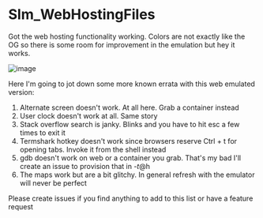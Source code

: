 # Slm_WebHostingFiles
Got the web hosting functionality working. Colors are not exactly like the OG so there
is some room for improvement in the emulation but hey it works.

![image](https://github.com/QVLx-Labs/Slm_WebHostingFiles/assets/4257899/9fb8ccf1-b23f-46d0-bfa1-0e8dbbc3813f)

Here I'm going to jot down some more known errata with this web emulated version:
1. Alternate screen doesn't work. At all here. Grab a container instead
2. User clock doesn't work at all. Same story
3. Stack overflow search is janky. Blinks and you have to hit esc a few times to exit it
4. Termshark hotkey doesn't work since browsers reserve Ctrl + t for opening tabs. Invoke it from the shell instead
5. gdb doesn't work on web or a container you grab. That's my bad I'll create an issue to provision that in -$t@$h
6. The maps work but are a bit glitchy. In general refresh with the emulator will never be perfect

Please create issues if you find anything to add to this list or have a feature request
